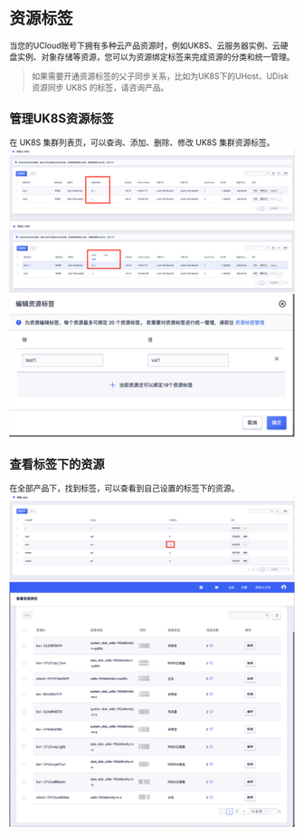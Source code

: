 # 资源标签

当您的UCloud账号下拥有多种云产品资源时，例如UK8S、云服务器实例、云硬盘实例、对象存储等资源，您可以为资源绑定标签来完成资源的分类和统一管理。

> 如果需要开通资源标签的父子同步关系，比如为UK8S下的UHost、UDisk 资源同步 UK8S 的标签，请咨询产品。

## 管理UK8S资源标签
在 UK8S 集群列表页，可以查询、添加、删除、修改 UK8S 集群资源标签。
![](/images/userguide/resource_label1.png)
![](/images/userguide/resource_label3.png)
![](/images/userguide/resource_label2.png)

## 查看标签下的资源
在全部产品下，找到标签，可以查看到自己设置的标签下的资源。
![](/images/userguide/resource_label4.png)
![](/images/userguide/resource_label5.png)